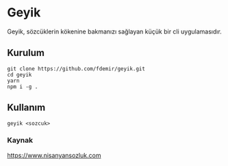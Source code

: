 # Geyik

Geyik, sözcüklerin kökenine bakmanızı sağlayan küçük bir cli uygulamasıdır.

## Kurulum
```
git clone https://github.com/fdemir/geyik.git
cd geyik
yarn
npm i -g .
```

## Kullanım
```
geyik <sozcuk>
```

### Kaynak
https://www.nisanyansozluk.com